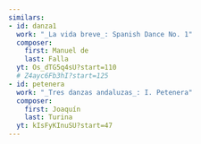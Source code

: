```yaml
---
similars:
- id: danza1
  work: "_La vida breve_: Spanish Dance No. 1"
  composer:
    first: Manuel de
    last: Falla
  yt: Os_dTG5q4sU?start=110
  # Z4ayc6Fb3hI?start=125
- id: petenera
  work: "_Tres danzas andaluzas_: I. Petenera"
  composer:
    first: Joaquín
    last: Turina
  yt: kIsFyKInuSU?start=47
---
```

